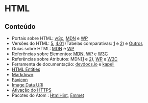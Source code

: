 # HTML

## Conteúdo

* Portais sobre HTML: [w3c](https://www.w3.org/standards/webdesign/htmlcss), [MDN](https://developer.mozilla.org/en-US/docs/Web/HTML) e  [WP](https://docs.webplatform.org/wiki/html)
* Versões do HTML: [5](https://www.w3.org/TR/html5/), [4.01](https://www.w3.org/TR/html4/) (Tabelas comparativas: [1](http://www.w3schools.com/tags/ref_html_dtd.asp) e [2](http://www.triin.net/temp/html-elements.html)) e [Outros](https://www.w3.org/QA/2002/04/valid-dtd-list.html)
* Guias sobre HTML: [MDN](https://developer.mozilla.org/en-US/docs/Web/Guide/HTML) e [WP](https://docs.webplatform.org/wiki/html/tutorials)
* Referências sobre Elementos: [MDN](https://developer.mozilla.org/en-US/docs/Web/HTML/Element), [WP](https://docs.webplatform.org/wiki/html/elements) e [W3C](https://www.w3.org/TR/2014/REC-html5-20141028/index.html)
* Referências sobre Atributos: MDN([1](https://developer.mozilla.org/en-US/docs/Web/HTML/Attributes) e [2](https://developer.mozilla.org/en-US/docs/Web/HTML/Global_attributes)), [WP](https://docs.webplatform.org/wiki/html/attributes) e [W3C](https://www.w3.org/TR/2014/REC-html5-20141028/index.html)
* Ferramenta de documentação: [devdocs.io](http://devdocs.io/html) e [kapeli](https://kapeli.com/mdn_offline)
* [HTML Entities](https://dev.w3.org/html5/html-author/charref)
* [Markdown](https://github.com/adam-p/markdown-here/wiki/Markdown-Cheatsheet)
* [Favicon](https://en.wikipedia.org/wiki/Favicon)
* [Image Data URI](https://css-tricks.com/data-uris/)
* [Ativação do HTTPS](https://beeznest.wordpress.com/2008/04/25/how-to-configure-https-on-apache-2/)
* Pacotes do Atom : [HtmlHint](https://atom.io/packages/linter-htmlhint), [Emmet](https://github.com/emmetio/emmet-atom)
